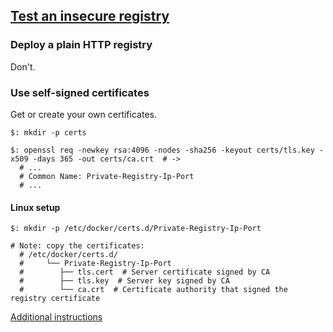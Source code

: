 ## [Test an insecure registry](https://docs.docker.com/registry/insecure/)

### Deploy a plain HTTP registry

Don't.  

### Use self-signed certificates

Get or create your own certificates.  

```
$: mkdir -p certs

$: openssl req -newkey rsa:4096 -nodes -sha256 -keyout certs/tls.key -x509 -days 365 -out certs/ca.crt  # ->
  # ...
  # Common Name: Private-Registry-Ip-Port
  # ...
```

#### Linux setup

```
$: mkdir -p /etc/docker/certs.d/Private-Registry-Ip-Port
```

```
# Note: copy the certificates:
  # /etc/docker/certs.d/
  #     └── Private-Registry-Ip-Port
  #        ├── tls.cert  # Server certificate signed by CA
  #        ├── tls.key  # Server key signed by CA
  #        └── ca.crt  # Certificate authority that signed the registry certificate
```

[Additional instructions](../../../../../Guides/RunInProduction/ConfigureContainers/Security/CertsForRepoClientVerification)
